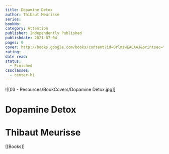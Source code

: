 ```yaml
---
title: Dopamine Detox
author: Thibaut Meurisse
series: 
bookNo: 
category: Attention
publisher: Independently Published
publishdate: 2021-07-04
pages: 0
cover: http://books.google.com/books/content?id=0rlmzwEACAAJ&printsec=frontcover&img=1&zoom=1&source=gbs_api
rating: 
date read: 
status:
  - Finished
cssclasses:
  - center-h1
---
```

![[03 - Resources/BookCovers/Dopamine Detox.jpg]]
# Dopamine Detox
# Thibaut Meurisse







[[Books]]
